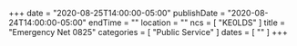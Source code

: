 +++
date = "2020-08-25T14:00:00-05:00"
publishDate = "2020-08-24T14:00:00-05:00"
endTime = ""
location = ""
ncs = [ "KE0LDS" ]
title = "Emergency Net 0825"
categories = [ "Public Service" ]
dates = [ "" ]
+++
